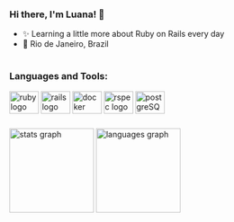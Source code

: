 ### Hi there, I'm Luana! 👋

* :sparkles: Learning a little more about Ruby on Rails every day
* :round_pushpin: Rio de Janeiro, Brazil

# <h3 align="left">Languages and Tools: </h3>
<div align="left">
  <img src="https://cdn.jsdelivr.net/gh/devicons/devicon/icons/ruby/ruby-plain-wordmark.svg" height="40" width="52" alt="ruby logo" />
  <img src="https://cdn.jsdelivr.net/gh/devicons/devicon/icons/rails/rails-plain.svg" height="40" width="52" alt="rails logo" />
  <img src="https://cdn.jsdelivr.net/gh/devicons/devicon@latest/icons/docker/docker-plain.svg" height="40" width="52" alt="docker logo" />
  <img src="https://cdn.jsdelivr.net/gh/devicons/devicon@latest/icons/rspec/rspec-original.svg" height="40" width="52" alt="rspec logo" />
  <img src="https://cdn.jsdelivr.net/gh/devicons/devicon@latest/icons/postgresql/postgresql-plain-wordmark.svg" height="40" width="52" alt="postgreSQL logo" />
</div>

###
<div align="left">
  <img src="https://github-readme-stats.vercel.app/api?hide_title=false&hide_rank=false&show_icons=true&include_all_commits=true&count_private=true&disable_animations=false&theme=aura&locale=pt-br&hide_border=false&username=waitoair" height="150" alt="stats graph"  />
  <img src="https://github-readme-stats.vercel.app/api/top-langs?locale=pt-br&hide_title=false&layout=compact&card_width=320&langs_count=6&theme=aura&hide_border=false&username=waitoair" height="150" alt="languages graph"  />
</div>

###
